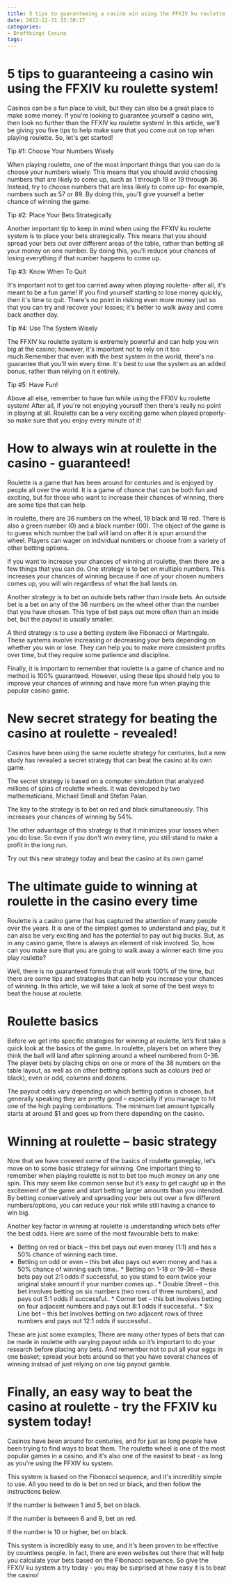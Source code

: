 ```yaml
---
title: 5 tips to guaranteeing a casino win using the FFXIV ku roulette system!
date: 2022-12-31 15:30:17
categories:
- Draftkings Casino
tags:
---
```



#  5 tips to guaranteeing a casino win using the FFXIV ku roulette system!

Casinos can be a fun place to visit, but they can also be a great place to make some money. If you're looking to guarantee yourself a casino win, then look no further than the FFXIV ku roulette system! In this article, we'll be giving you five tips to help make sure that you come out on top when playing roulette. So, let's get started!

Tip #1: Choose Your Numbers Wisely

When playing roulette, one of the most important things that you can do is choose your numbers wisely. This means that you should avoid choosing numbers that are likely to come up, such as 1 through 18 or 19 through 36. Instead, try to choose numbers that are less likely to come up- for example, numbers such as 57 or 89. By doing this, you'll give yourself a better chance of winning the game.

Tip #2: Place Your Bets Strategically

Another important tip to keep in mind when using the FFXIV ku roulette system is to place your bets strategically. This means that you should spread your bets out over different areas of the table, rather than betting all your money on one number. By doing this, you'll reduce your chances of losing everything if that number happens to come up.

Tip #3: Know When To Quit

It's important not to get too carried away when playing roulette- after all, it's meant to be a fun game! If you find yourself starting to lose money quickly, then it's time to quit. There's no point in risking even more money just so that you can try and recover your losses; it's better to walk away and come back another day.

Tip #4: Use The System Wisely

The FFXIV ku roulette system is extremely powerful and can help you win big at the casino; however, it's important not to rely on it too much.Remember that even with the best system in the world, there's no guarantee that you'll win every time. It's best to use the system as an added bonus, rather than relying on it entirely.

Tip #5: Have Fun!

Above all else, remember to have fun while using the FFXIV ku roulette system! After all, if you're not enjoying yourself then there's really no point in playing at all. Roulette can be a very exciting game when played properly- so make sure that you enjoy every minute of it!

#  How to always win at roulette in the casino - guaranteed!

Roulette is a game that has been around for centuries and is enjoyed by people all over the world. It is a game of chance that can be both fun and exciting, but for those who want to increase their chances of winning, there are some tips that can help.

In roulette, there are 36 numbers on the wheel, 18 black and 18 red. There is also a green number (0) and a black number (00). The object of the game is to guess which number the ball will land on after it is spun around the wheel. Players can wager on individual numbers or choose from a variety of other betting options.

If you want to increase your chances of winning at roulette, then there are a few things that you can do. One strategy is to bet on multiple numbers. This increases your chances of winning because if one of your chosen numbers comes up, you will win regardless of what the ball lands on.

Another strategy is to bet on outside bets rather than inside bets. An outside bet is a bet on any of the 36 numbers on the wheel other than the number that you have chosen. This type of bet pays out more often than an inside bet, but the payout is usually smaller.

A third strategy is to use a betting system like Fibonacci or Martingale. These systems involve increasing or decreasing your bets depending on whether you win or lose. They can help you to make more consistent profits over time, but they require some patience and discipline.

Finally, it is important to remember that roulette is a game of chance and no method is 100% guaranteed. However, using these tips should help you to improve your chances of winning and have more fun when playing this popular casino game.

#  New secret strategy for beating the casino at roulette - revealed!

Casinos have been using the same roulette strategy for centuries, but a new study has revealed a secret strategy that can beat the casino at its own game.

The secret strategy is based on a computer simulation that analyzed millions of spins of roulette wheels. It was developed by two mathematicians, Michael Small and Stefan Palan.

The key to the strategy is to bet on red and black simultaneously. This increases your chances of winning by 54%.

The other advantage of this strategy is that it minimizes your losses when you do lose. So even if you don't win every time, you still stand to make a profit in the long run.

Try out this new strategy today and beat the casino at its own game!

#  The ultimate guide to winning at roulette in the casino every time

Roulette is a casino game that has captured the attention of many people over the years. It is one of the simplest games to understand and play, but it can also be very exciting and has the potential to pay out big bucks. But, as in any casino game, there is always an element of risk involved. So, how can you make sure that you are going to walk away a winner each time you play roulette?

Well, there is no guaranteed formula that will work 100% of the time, but there are some tips and strategies that can help you increase your chances of winning. In this article, we will take a look at some of the best ways to beat the house at roulette.

# Roulette basics

Before we get into specific strategies for winning at roulette, let’s first take a quick look at the basics of the game. In roulette, players bet on where they think the ball will land after spinning around a wheel numbered from 0-36. The player bets by placing chips on one or more of the 38 numbers on the table layout, as well as on other betting options such as colours (red or black), even or odd, columns and dozens.

The payout odds vary depending on which betting option is chosen, but generally speaking they are pretty good – especially if you manage to hit one of the high paying combinations. The minimum bet amount typically starts at around $1 and goes up from there depending on the casino.

# Winning at roulette – basic strategy

Now that we have covered some of the basics of roulette gameplay, let’s move on to some basic strategy for winning. One important thing to remember when playing roulette is not to bet too much money on any one spin. This may seem like common sense but it’s easy to get caught up in the excitement of the game and start betting larger amounts than you intended. By betting conservatively and spreading your bets out over a few different numbers/options, you can reduce your risk while still having a chance to win big.

Another key factor in winning at roulette is understanding which bets offer the best odds. Here are some of the most favourable bets to make:
* Betting on red or black – this bet pays out even money (1:1) and has a 50% chance of winning each time.
* Betting on odd or even – this bet also pays out even money and has a 50% chance of winning each time..   * Betting on 1-18 or 19-36 – these bets pay out 2:1 odds if successful, so you stand to earn twice your original stake amount if your number comes up..   * Double Street – this bet involves betting on six numbers (two rows of three numbers), and pays out 5:1 odds if successful..  * Corner bet – this bet involves betting on four adjacent numbers and pays out 8:1 odds if successful..  * Six Line bet – this bet involves betting on two adjacent rows of three numbers and pays out 12:1 odds if successful..



 These are just some examples; There are many other types of bets that can be made in roulette with varying payout odds so it’s important to do your research before placing any bets. And remember not to put all your eggs in one basket; spread your bets around so that you have several chances of winning instead of just relying on one big payout gamble.

#  Finally, an easy way to beat the casino at roulette - try the FFXIV ku system today!

Casinos have been around for centuries, and for just as long people have been trying to find ways to beat them. The roulette wheel is one of the most popular games in a casino, and it's also one of the easiest to beat - as long as you're using the FFXIV ku system.

This system is based on the Fibonacci sequence, and it's incredibly simple to use. All you need to do is bet on red or black, and then follow the instructions below.

If the number is between 1 and 5, bet on black.

If the number is between 6 and 9, bet on red.

If the number is 10 or higher, bet on black.

This system is incredibly easy to use, and it's been proven to be effective by countless people. In fact, there are even websites out there that will help you calculate your bets based on the Fibonacci sequence. So give the FFXIV ku system a try today - you may be surprised at how easy it is to beat the casino!